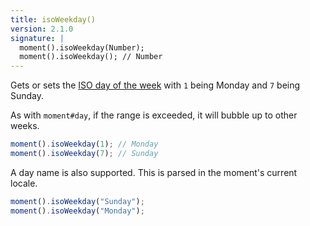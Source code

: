```yaml
---
title: isoWeekday()
version: 2.1.0
signature: |
  moment().isoWeekday(Number);
  moment().isoWeekday(); // Number
---
```



Gets or sets the [ISO day of the week](https://en.wikipedia.org/wiki/ISO_week_date) with `1` being Monday and `7` being Sunday.

As with `moment#day`, if the range is exceeded, it will bubble up to other weeks.

```javascript
moment().isoWeekday(1); // Monday
moment().isoWeekday(7); // Sunday
```

A day name is also supported. This is parsed in the moment's current locale.

```javascript
moment().isoWeekday("Sunday");
moment().isoWeekday("Monday");
```
